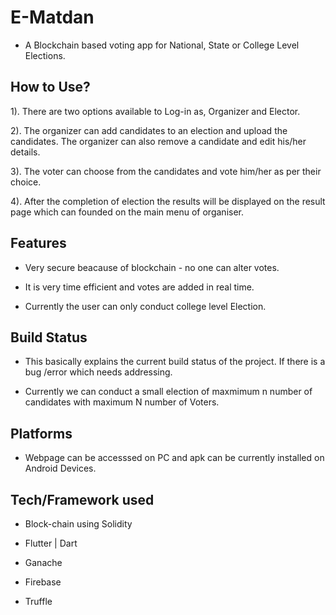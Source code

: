 # E-Matdan

- A Blockchain based voting app for National, State or College Level Elections.


## How to Use?

1). There are two options available to Log-in as, Organizer and Elector.

2). The organizer can add candidates to an election and upload the candidates. The organizer can also remove a candidate and edit his/her details.

3). The voter can choose from the candidates and vote him/her as per their choice.

4). After the completion of election the results will be displayed on the result page which can founded on the main menu of organiser.

## Features

- Very secure beacause of blockchain - no one can alter votes.

- It is very time efficient and votes are added in real time.

- Currently the user can only conduct college level Election.

## Build Status

- This basically explains the current build status of the project. If there is a bug /error which needs addressing.

- Currently we can conduct a small election of maxmimum n number of candidates with maximum N number of Voters.

## Platforms

- Webpage can be accesssed on PC and apk can be currently installed on Android Devices.

## Tech/Framework used

- Block-chain using Solidity

- Flutter | Dart

- Ganache

- Firebase

- Truffle 
